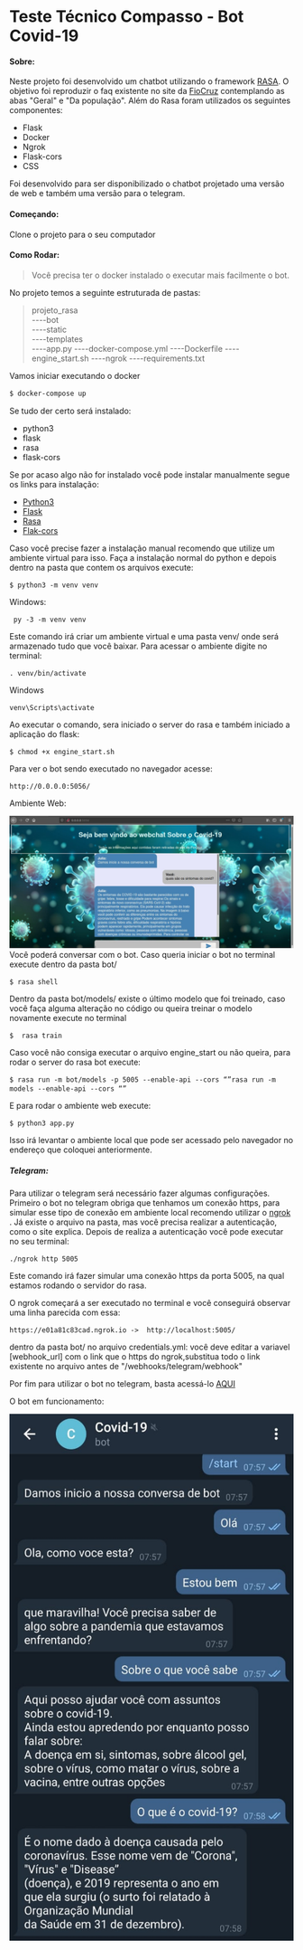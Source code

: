 # Teste Técnico Compasso - Bot Covid-19

  #### Sobre:
Neste projeto foi desenvolvido um chatbot utilizando o framework [RASA](https://rasa.com/docs/rasa/). O objetivo foi reproduzir o faq existente no site da [FioCruz](https://mooc.campusvirtual.fiocruz.br/rea/coronavirus/faq.html) contemplando as abas "Geral" e "Da população".
Além do Rasa foram utilizados os seguintes componentes:
  - Flask
  - Docker
  - Ngrok
  - Flask-cors
  - CSS

Foi desenvolvido para ser disponibilizado o chatbot projetado uma versão de web e também uma versão para o telegram.

#### Começando:
Clone o projeto para o seu computador

#### Como Rodar:
> Você precisa ter o docker instalado o executar mais facilmente o bot.

No projeto temos a seguinte estruturada de pastas:

>  projeto_rasa\
----bot\
----static\
----templates\
----app.py
----docker-compose.yml
----Dockerfile
----engine_start.sh
----ngrok
----requirements.txt

Vamos iniciar executando o docker

```sh
$ docker-compose up 
```

Se tudo der certo será instalado:
* python3
* flask
* rasa
* flask-cors


Se por acaso algo não for instalado você pode instalar manualmente segue os links para instalação:
* [Python3](https://www.python.org/downloads/)
* [Flask](https://flask.palletsprojects.com/en/1.1.x/installation/)
* [Rasa](https://rasa.com/docs/rasa/installation/)
* [Flak-cors](https://flask-cors.readthedocs.io/en/latest/)

Caso você precise fazer a instalação manual recomendo que utilize um ambiente virtual para isso. Faça a instalação normal do python e depois dentro na pasta que contem os arquivos execute:

```
$ python3 -m venv venv 
```
Windows:

```
 py -3 -m venv venv
```
Este comando irá criar um ambiente virtual e uma pasta venv/ onde será armazenado tudo que você baixar. Para acessar o ambiente digite no terminal:

```
. venv/bin/activate
```
Windows
```
venv\Scripts\activate
```

Ao executar o comando, sera iniciado o server do rasa e também iniciado a aplicação do flask:
```
$ chmod +x engine_start.sh
```
Para ver o bot sendo executado no navegador acesse:
```
http://0.0.0.0:5056/
```

Ambiente Web:


![](static/img/webchat.jpg)
Você poderá conversar com o bot. Caso queria iniciar o bot no terminal execute dentro da pasta bot/
```
$ rasa shell
```

Dentro da pasta bot/models/ existe o último modelo que foi treinado, caso você faça alguma alteração no código ou queira treinar o modelo novamente execute no terminal

```
$  rasa train
```
Caso você não consiga executar o arquivo engine_start ou não queira, para rodar o server do rasa bot execute:

```
$ rasa run -m bot/models -p 5005 --enable-api --cors “”rasa run -m models --enable-api --cors “”
```

E para rodar o ambiente web execute:

```
$ python3 app.py
```

Isso irá levantar o ambiente local que pode ser acessado pelo navegador no endereço que coloquei anteriormente.

##### Telegram:
Para utilizar o telegram será necessário fazer algumas configurações. Primeiro o bot no telegram obriga que tenhamos um conexão https, para simular esse tipo de  conexão em ambiente local recomendo utilizar o [ngrok](https://dashboard.ngrok.com/get-started/setup) . Já existe o arquivo na pasta, mas você precisa realizar a autenticação, como o site explica.
Depois de realiza a autenticação você pode executar no seu terminal:

```
./ngrok http 5005
```
Este comando irá fazer simular uma conexão https da porta 5005, na qual estamos rodando o servidor do rasa.

O ngrok começará a ser executado no terminal e você conseguirá observar uma linha parecida com essa:

```
https://e01a81c83cad.ngrok.io ->  http://localhost:5005/

```

dentro da pasta bot/ no arquivo credentials.yml:
você deve editar a variavel [webhook_url] com o link que o https do ngrok,substitua todo o link existente no arquivo antes de "/webhooks/telegram/webhook"

Por fim para utilizar o bot no telegram, basta acessá-lo [AQUI](http://t.me/CovidCompas_bot)


O bot em funcionamento:

![](static/img/bottelegram.jpeg)